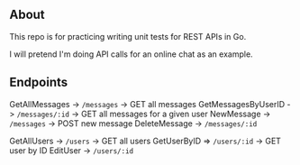 ## About

This repo is for practicing writing unit tests for REST APIs in Go.

I will pretend I'm doing API calls for an online chat as an example.

## Endpoints

GetAllMessages -> `/messages` -> GET all messages
GetMessagesByUserID -> `/messages/:id` -> GET all messages for a given user
NewMessage -> `/messages` -> POST new message
DeleteMessage -> `/messages/:id`

GetAllUsers -> `/users` -> GET all users
GetUserByID => `/users/:id` -> GET user by ID
EditUser -> `/users/:id`
